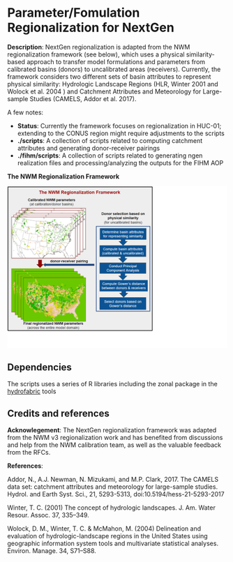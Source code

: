 # Parameter/Fomulation Regionalization for NextGen

**Description**: NextGen regionalization is adapted from the NWM regionalization framework (see below), which uses a physical similarity-based approach to transfer model formulations and parameters from calibrated basins (donors) to uncalibrated areas (receivers). Currently, the framework considers two different sets of basin attributes to represent physical similarity: Hydrologic Landscape Regions (HLR, Winter 2001 and Wolock et al. 2004 ) and Catchment Attributes and Meteorology for Large-sample Studies (CAMELS, Addor et al. 2017). 

A few notes:

  - **Status**: Currently the framework focuses on regionalization in HUC-01; extending to the CONUS region might require adjustments to the scripts
  - **./scripts**: A collection of scripts related to computing catchment attributes and generating donor-receiver pairings 
  - **./fihm/scripts**: A collection of scripts related to generating ngen realization files and processing/analyzing the outputs for the FIHM AOP
 
**The NWM Regionalization Framework**

![Framework](https://github.com/NOAA-OWP/NextGen_Regionalization/blob/master/doc/Framework.png?raw=false)

## Dependencies

The scripts uses a series of R libraries including the zonal package in the [hydrofabric](https://github.com/NOAA-OWP/hydrofabric) tools 

## Credits and references

**Acknowlegement**: The NextGen regionalization framework was adapted from the NWM v3 regionalization work and has benefited from discussions and help from the NWM calibration team, as well as the valuable feedback from the RFCs.

**References**:

Addor, N., A.J. Newman, N. Mizukami, and M.P. Clark, 2017. The CAMELS data set: catchment attributes and meteorology for large-sample studies. Hydrol. and Earth Syst. Sci., 21, 5293-5313, doi:10.5194/hess-21-5293-2017

Winter, T. C. (2001) The concept of hydrologic landscapes. J. Am. Water Resour. Assoc. 37, 335–349.

Wolock, D. M., Winter, T. C. & McMahon, M. (2004) Delineation and evaluation of hydrologic-landscape regions in the United States using geographic information system tools and multivariate statistical analyses. Environ. Manage. 34, S71–S88.
